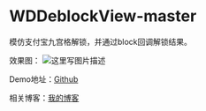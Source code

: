 # WDDeblockView-master
模仿支付宝九宫格解锁，并通过block回调解锁结果。

效果图：
![这里写图片描述](http://img.blog.csdn.net/20161023223319198)

Demo地址：[Github](https://github.com/Cehae/WDDeblockView-master)

相关博客：[我的博客](http://blog.csdn.net/cehae/article/details/52904840)